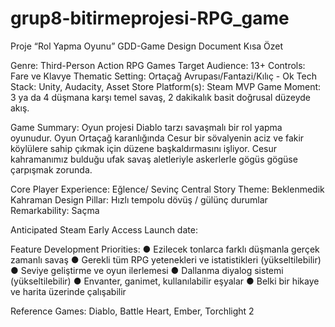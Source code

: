 # grup8-bitirmeprojesi-RPG_game

Proje “Rol Yapma Oyunu” 
 GDD-Game Design Document
Kısa Özet

 

Genre: Third-Person Action RPG Games
Target Audience: 13+
Controls: Fare ve Klavye
Thematic Setting: Ortaçağ Avrupası/Fantazi/Kılıç - Ok
Tech Stack: Unity, Audacity, Asset Store
Platform(s): Steam
MVP Game Moment:  3 ya da 4 düşmana karşı temel savaş, 2 dakikalık
basit doğrusal düzeyde akış. 

Game Summary: Oyun projesi Diablo tarzı savaşmalı bir rol yapma oyunudur. Oyun Ortaçağ karanlığında Cesur bir sövalyenin aciz ve fakir köylülere sahip çıkmak için düzene başkaldırmasını işliyor. Cesur kahramanımız bulduğu ufak savaş aletleriyle askerlerle gögüs gögüse çarpışmak zorunda. 


Core Player Experience: Eğlence/ Sevinç
Central Story Theme: Beklenmedik Kahraman
Design Pillar: Hızlı tempolu dövüş / gülünç durumlar
Remarkability: Saçma

Anticipated Steam Early Access Launch date: 




Feature Development Priorities:
●	Ezilecek tonlarca farklı düşmanla gerçek zamanlı savaş
●	Gerekli tüm RPG yetenekleri ve istatistikleri (yükseltilebilir)
●	Seviye geliştirme ve oyun ilerlemesi
●	Dallanma diyalog sistemi (yükseltilebilir)
●	Envanter, ganimet, kullanılabilir eşyalar
●	Belki bir hikaye ve harita üzerinde çalışabilir


Reference Games: Diablo, Battle Heart, Ember, Torchlight 2
